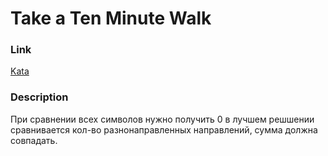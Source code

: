 # Take a Ten Minute Walk

### Link

[Kata](https://www.codewars.com/kata/54da539698b8a2ad76000228)

### Description

При сравнении всех символов нужно получить 0 в лучшем решшении сравнивается кол-во разнонаправленных направлений, сумма должна совпадать.
